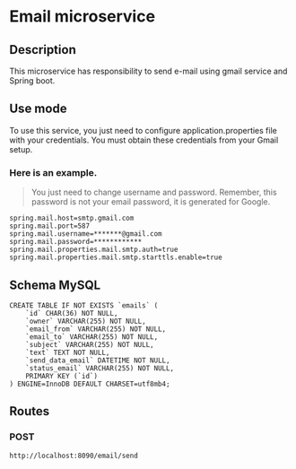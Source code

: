 # Email microservice

## Description
This microservice has responsibility to send e-mail using gmail service and Spring boot.

## Use mode

To use this service, you just need to configure application.properties file with your credentials. You must obtain these credentials from your Gmail setup.
### Here is an example.
> You just need to change username and password. Remember, this password is not your email password, it is generated for Google.
```
spring.mail.host=smtp.gmail.com
spring.mail.port=587
spring.mail.username=*******@gmail.com
spring.mail.password=************
spring.mail.properties.mail.smtp.auth=true
spring.mail.properties.mail.smtp.starttls.enable=true
```
## Schema MySQL
```
CREATE TABLE IF NOT EXISTS `emails` (
    `id` CHAR(36) NOT NULL,
    `owner` VARCHAR(255) NOT NULL,
    `email_from` VARCHAR(255) NOT NULL,
    `email_to` VARCHAR(255) NOT NULL,
    `subject` VARCHAR(255) NOT NULL,
    `text` TEXT NOT NULL, 
    `send_data_email` DATETIME NOT NULL,
    `status_email` VARCHAR(255) NOT NULL,
    PRIMARY KEY (`id`)
) ENGINE=InnoDB DEFAULT CHARSET=utf8mb4;
```

## Routes
### POST
```
http://localhost:8090/email/send
```
